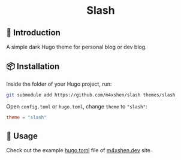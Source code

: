 <h1 align="center">
    Slash
</h1>

## 📃 Introduction

A simple dark Hugo theme for personal blog or dev blog.

## 📦 Installation

Inside the folder of your Hugo project, run:

```bash
git submodule add https://github.com/m4xshen/slash themes/slash
```

Open `config.toml` or `hugo.toml`, change `theme` to `"slash"`:

```toml
theme = "slash"
```

## 🚀 Usage

Check out the example [hugo.toml](https://github.com/m4xshen/m4xshen.dev/blob/main/hugo.toml) file of [m4xshen.dev](https://m4xshen.dev) site.
